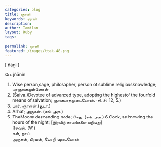 ```yaml
---
categories: blog
title: ஞானி
keywords: ஞானி
description: 
author: Tamilan
layout: Ruby
tags: 
 
permalink: ஞானி
featured: /images/ttak-48.png
---
```

  
[ ñāṉi ]  
  
பெ. jñānin  
1. Wise person,sage, philosopher, person of sublime religiousknowledge; பரஞானமுள்ளோன்  
2. (Šaiva.)Devotee of advanced type, adopting the highestof the fourfold means of salvation; ஞானபாதமுடையோன். (சி. சி. 12, 5.)  
3. பார். ஞானன்.(சூடா.)  
4. Arhat; அருகன். (சங். அக.)  
5. TheMoons descending node; கேது. (சங். அக.) 6.Cock, as knowing the hours of the night; [இரவிற் சாமங்களை யறிவது]  
சேவல். (W.)  
கள், நாய்  
அருகன், பிரமன், பேரறி வுடையோன்